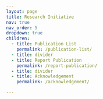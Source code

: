 ```yaml
---
layout: page
title: Research Initiative
nav: true
nav_order: 5
dropdown: true
children:
  - title: Publication List
    permalink: /publication-list/
  - title: divider
  - title: Report Publication
    permalink: /report-publication/
  - title: divider
  - title: Acknowledgement
    permalink: /acknowledgement/

---
```

